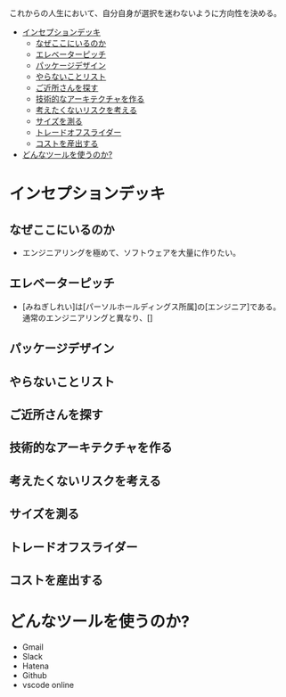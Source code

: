 





これからの人生において、自分自身が選択を迷わないように方向性を決める。

- [インセプションデッキ](#インセプションデッキ)
  - [なぜここにいるのか](#なぜここにいるのか)
  - [エレベーターピッチ](#エレベーターピッチ)
  - [パッケージデザイン](#パッケージデザイン)
  - [やらないことリスト](#やらないことリスト)
  - [ご近所さんを探す](#ご近所さんを探す)
  - [技術的なアーキテクチャを作る](#技術的なアーキテクチャを作る)
  - [考えたくないリスクを考える](#考えたくないリスクを考える)
  - [サイズを測る](#サイズを測る)
  - [トレードオフスライダー](#トレードオフスライダー)
  - [コストを産出する](#コストを産出する)
- [どんなツールを使うのか?](#どんなツールを使うのか)


# インセプションデッキ

## なぜここにいるのか

- エンジニアリングを極めて、ソフトウェアを大量に作りたい。


## エレベーターピッチ

- [みねぎしれい]は[パーソルホールディングス所属]の[エンジニア]である。
通常のエンジニアリングと異なり、[]

## パッケージデザイン


## やらないことリスト


## ご近所さんを探す


## 技術的なアーキテクチャを作る


## 考えたくないリスクを考える


## サイズを測る


## トレードオフスライダー


## コストを産出する


# どんなツールを使うのか?

- Gmail
- Slack
- Hatena
- Github
- vscode online




